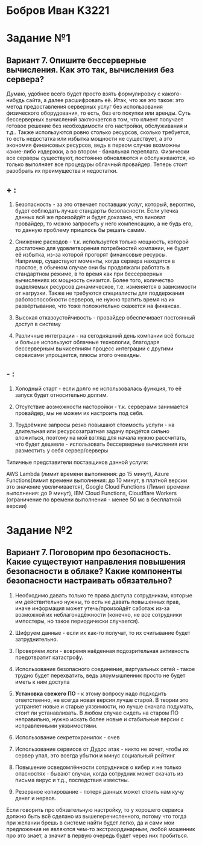 # Бобров Иван K3221

# Задание №1

## Вариант 7. Опишите бессерверные вычисления. Как это так, вычисления без сервера?

Думаю, удобнее всего будет просто взять формулировку с какого-нибудь сайта, а далее расшифровать её. Итак, что же это такое: это метод предоставления серверных услуг без использования физического оборудования, то есть, без его покупки или аренды. Суть бессерверных вычислений заключается в том, что клиент получает готовое решение без необходимости его настройки, обслуживания и т.д.. Также используются ровно столько ресурсов, сколько требуется, то есть недостатка или избытка мощности не существует, а это экономия финансовых ресурсов, ведь в первом случае возможны какие-либо издержки, а во втором - банальная переплата. Физически все серверы существуют, постоянно обновляются и обслуживаются, но только выполняет все процедуры облачный провайдер. Теперь стоит разобрать их преимущества и недостатки.

## + :

1) Безопасность - за это отвечает поставщик услуг, который, вероятно, будет соблюдать лучше стандарты безопасности. Если утечка данных всё же произойдёт и будет доказано, что виноват провайдер, то можно запросить у него компенсацию, а не будь его, то данную проблему пришлось бы решать самим.

2) Снижение расходов - т.к. используется только мощность, которой достаточно для удовлетворения потребностей компании, не будет её избытка, из-за которой прогорят финансовые ресурсы. Например, существуют моменты, когда сервера находятся в простое, в обычном случае они бы продолжали работать в стандартном режиме, в то время как при бессерверных вычислениях их мощность снизится. Более того, количество выделяемых ресурсов динамическое, т.е. изменяется в зависимости от нагрузки. Также не требуются специалисты для поддержания работоспособности серверов, не нужно тратить время на их развёртывание, что тоже положительно скажется на финансах.

3) Высокая отказоустойчивость - провайдер обеспечивает постоянный доступ в систему

4) Различные интеграции - на сегодняшний день компании всё больше и больше используют облачные технологии, благодаря бессерверным вычиселниям процесс интеграции с другими сервисами упрощается, плюсы этого очевидны.

## - :

1) Холодный старт - если долго не использовалась функция, то её запуск будет относительно долгим.

2) Отсутствие аозможности насторойки - т.к. серверами занимается провайдер, мы не можем их настроить под себя.

3) Трудоёмкие запросы резко повышают стоимость услуги - на длительная или ресурсозатратная задачу придётся сильно вложиться, поэтому на мой взгляд для начала нужно рассчитать, что будет дешевле - использовать бессерверные вычисления или разместить у себя сервер/серверы 

Типичные представители поставщиков данной услуги:

AWS Lambda (лимит времени выполнения: до 15 минут), Azure Functions(лимит времени выполнения: до 10 минут, в платной версии это значение увеличивается), Google Cloud Functions (Лимит времени выполнения: до 9 минут), IBM Cloud Functions, Cloudflare Workers (ограничение по времени выполнения - менее 50 мс в бесплатной версии)

# Задание №2

## Вариант 7. Поговорим про безопасность. Какие существуют направления повышения безопасности в облаке? Какие компоненты безопасности настраивать обязательно? 

1) Необходимо давать только те права доступа сотрудникам, которые им действительно нужны, то есть не давать повышенных прав, иначе информация может утечь/произойдёт саботаж из-за возможной их неблагонадёжности (конечно, не все сотрудники импостеры, но такое периодически случается).

2) Шифруем данные - если их как-то получат, то их считывание будет затруднительно.

3) Проверяем логи - вовремя наёденная подозрительная активность предотвратит катастрофу.

4) Использование безопасного соединение, виртуальных сетей - такое трудно будет перехватить, ведь злоумышленник просто не будет иметь к ним доступа

5) **Установка свежего ПО** - к этому вопросу надо подходить ответственно, не всегда новая версия лучше старой. В теории это устраняет новые и старые уязвимости, но лучше сначала подумать, стоит ли устанавливать. В любом случае сидеть на старом ПО неправильно, нужно искать более новые и стабильные версии с исправленными уязвимостями.

6) Использование секретохранилок - очев

7) Использование сервисов от Дудос атак - никто не хочет, чтобы их сервер упал, это всегда убытки и минус социальный рейтинг

8) Повышение осведомлённости сотрудников о кибер и не только опасностях - бывают случаи, когда сотрудник может скачать из письма вирус и т.д., последствия известны.

9) Резервное копирование - потеря данных может стоить нам кучу денег и нервов.

Если говорить про обязательную настройку, то у хорошего сервиса должно быть всё сделано из вышеперечисленного, потому что тогда при желании брешь в системе найти будет легко, да и сами мои предложения не являются чем-то экстраординарным,  любой мошенник про это знает, а значит в первую очередь будет через них пробиться.  

